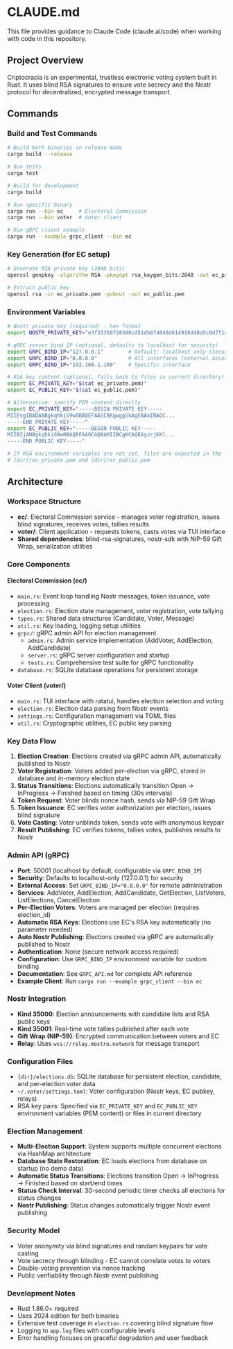 # CLAUDE.md

This file provides guidance to Claude Code (claude.ai/code) when working with code in this repository.

## Project Overview

Criptocracia is an experimental, trustless electronic voting system built in Rust. It uses blind RSA signatures to ensure vote secrecy and the Nostr protocol for decentralized, encrypted message transport.

## Commands

### Build and Test Commands
```bash
# Build both binaries in release mode
cargo build --release

# Run tests
cargo test

# Build for development
cargo build

# Run specific binary
cargo run --bin ec     # Electoral Commission
cargo run --bin voter  # Voter client

# Run gRPC client example
cargo run --example grpc_client --bin ec
```

### Key Generation (for EC setup)
```bash
# Generate RSA private key (2048 bits)
openssl genpkey -algorithm RSA -pkeyopt rsa_keygen_bits:2048 -out ec_private.pem

# Extract public key
openssl rsa -in ec_private.pem -pubout -out ec_public.pem
```

### Environment Variables
```bash
# Nostr private key (required) - hex format
export NOSTR_PRIVATE_KEY="e3f33350728580cd51db8f4048d614910d48a5c0d7f1af6811e83c07fc865a5c"

# gRPC server bind IP (optional, defaults to localhost for security)
export GRPC_BIND_IP="127.0.0.1"        # Default: localhost only (secure)
export GRPC_BIND_IP="0.0.0.0"          # All interfaces (external access)
export GRPC_BIND_IP="192.168.1.100"    # Specific interface

# RSA key content (optional, falls back to files in current directory)
export EC_PRIVATE_KEY="$(cat ec_private.pem)"
export EC_PUBLIC_KEY="$(cat ec_public.pem)"

# Alternative: specify PEM content directly
export EC_PRIVATE_KEY="-----BEGIN PRIVATE KEY-----
MIIEvgIBADANBgkqhkiG9w0BAQEFAASCBKgwggSkAgEAAoIBAQC...
-----END PRIVATE KEY-----"
export EC_PUBLIC_KEY="-----BEGIN PUBLIC KEY-----
MIIBIjANBgkqhkiG9w0BAQEFAAOCAQ8AMIIBCgKCAQEAyzrjKKl...
-----END PUBLIC KEY-----"

# If RSA environment variables are not set, files are expected in the --dir directory:
# {dir}/ec_private.pem and {dir}/ec_public.pem
```

## Architecture

### Workspace Structure
- **ec/**: Electoral Commission service - manages voter registration, issues blind signatures, receives votes, tallies results
- **voter/**: Client application - requests tokens, casts votes via TUI interface
- **Shared dependencies**: blind-rsa-signatures, nostr-sdk with NIP-59 Gift Wrap, serialization utilities

### Core Components

#### Electoral Commission (ec/)
- `main.rs`: Event loop handling Nostr messages, token issuance, vote processing
- `election.rs`: Election state management, voter registration, vote tallying
- `types.rs`: Shared data structures (Candidate, Voter, Message)
- `util.rs`: Key loading, logging setup utilities
- `grpc/`: gRPC admin API for election management
  - `admin.rs`: Admin service implementation (AddVoter, AddElection, AddCandidate)
  - `server.rs`: gRPC server configuration and startup
  - `tests.rs`: Comprehensive test suite for gRPC functionality
- `database.rs`: SQLite database operations for persistent storage

#### Voter Client (voter/)
- `main.rs`: TUI interface with ratatui, handles election selection and voting
- `election.rs`: Election data parsing from Nostr events
- `settings.rs`: Configuration management via TOML files
- `util.rs`: Cryptographic utilities, EC public key parsing

### Key Data Flow
1. **Election Creation**: Elections created via gRPC admin API, automatically published to Nostr
2. **Voter Registration**: Voters added per-election via gRPC, stored in database and in-memory election state  
3. **Status Transitions**: Elections automatically transition Open → InProgress → Finished based on timing (30s intervals)
4. **Token Request**: Voter blinds nonce hash, sends via NIP-59 Gift Wrap
5. **Token Issuance**: EC verifies voter authorization per election, issues blind signature
6. **Vote Casting**: Voter unblinds token, sends vote with anonymous keypair
7. **Result Publishing**: EC verifies tokens, tallies votes, publishes results to Nostr

### Admin API (gRPC)
- **Port**: 50001 (localhost by default, configurable via `GRPC_BIND_IP`)
- **Security**: Defaults to localhost-only (127.0.0.1) for security
- **External Access**: Set `GRPC_BIND_IP="0.0.0.0"` for remote administration
- **Services**: AddVoter, AddElection, AddCandidate, GetElection, ListVoters, ListElections, CancelElection
- **Per-Election Voters**: Voters are managed per election (requires election_id)
- **Automatic RSA Keys**: Elections use EC's RSA key automatically (no parameter needed)
- **Auto Nostr Publishing**: Elections created via gRPC are automatically published to Nostr
- **Authentication**: None (secure network access required)
- **Configuration**: Use `GRPC_BIND_IP` environment variable for custom binding
- **Documentation**: See `GRPC_API.md` for complete API reference
- **Example Client**: Run `cargo run --example grpc_client --bin ec`

### Nostr Integration
- **Kind 35000**: Election announcements with candidate lists and RSA public keys
- **Kind 35001**: Real-time vote tallies published after each vote
- **Gift Wrap (NIP-59)**: Encrypted communication between voters and EC
- **Relay**: Uses `wss://relay.mostro.network` for message transport

### Configuration Files
- `{dir}/elections.db`: SQLite database for persistent election, candidate, and per-election voter data
- `~/.voter/settings.toml`: Voter configuration (Nostr keys, EC pubkey, relays)
- RSA key pairs: Specified via `EC_PRIVATE_KEY` and `EC_PUBLIC_KEY` environment variables (PEM content) or files in current directory

### Election Management
- **Multi-Election Support**: System supports multiple concurrent elections via HashMap architecture
- **Database State Restoration**: EC loads elections from database on startup (no demo data)
- **Automatic Status Transitions**: Elections transition Open → InProgress → Finished based on start/end times
- **Status Check Interval**: 30-second periodic timer checks all elections for status changes
- **Nostr Publishing**: Status changes automatically trigger Nostr event publishing

### Security Model
- Voter anonymity via blind signatures and random keypairs for vote casting
- Vote secrecy through blinding - EC cannot correlate votes to voters
- Double-voting prevention via nonce tracking
- Public verifiability through Nostr event publishing

### Development Notes
- Rust 1.86.0+ required
- Uses 2024 edition for both binaries
- Extensive test coverage in `election.rs` covering blind signature flow
- Logging to `app.log` files with configurable levels
- Error handling focuses on graceful degradation and user feedback